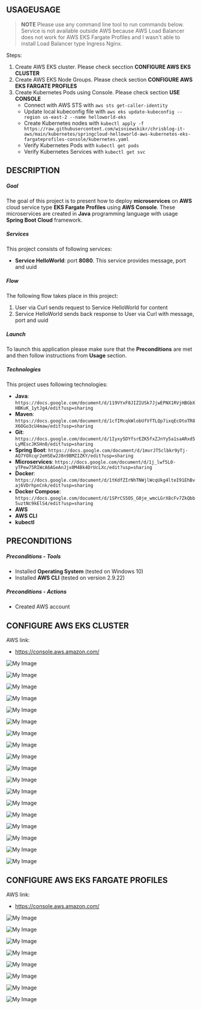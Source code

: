 USAGEUSAGE
-----

> **NOTE** Please use any command line tool to run commands below. Service is not available outside AWS because AWS Load Balancer does not work for AWS EKS Fargate Profiles and I wasn't able to install Load Balancer type Ingress Nginx.

Steps:
1. Create AWS EKS cluster. Please check secction **CONFIGURE AWS EKS CLUSTER**
1. Create AWS EKS Node Groups. Please check section **CONFIGURE AWS EKS FARGATE PROFILES**
1. Create Kubernetes Pods using Console. Please check section **USE CONSOLE**
    * Connect with AWS STS with `aws sts get-caller-identity`
    * Update local kubeconfig file with `aws eks update-kubeconfig --region us-east-2 --name helloworld-eks`
    * Create Kubernetes nodes with `kubectl apply -f https://raw.githubusercontent.com/wisniewskikr/chrisblog-it-aws/main/kubernetes/springcloud-helloworld-aws-kubernetes-eks-fargateprofiles-console/kubernetes.yaml`
    * Verify Kubernetes Pods with `kubectl get pods`
    * Verify Kubernetes Services with `kubectl get svc`


DESCRIPTION
-----------

##### Goal
The goal of this project is to present how to deploy **microservices** on **AWS** cloud service type **EKS Fargate Profiles** using **AWS Console**. These microservices are created in **Java** programming language with usage **Spring Boot Cloud** framework. 

##### Services
This project consists of following services:
* **Service HelloWorld**: port **8080**. This service provides message, port and uuid

##### Flow
The following flow takes place in this project:
1. User via Curl sends request to Service HelloWorld for content
1. Service HelloWorld sends back response to User via Curl with message, port and uuid

##### Launch
To launch this application please make sure that the **Preconditions** are met and then follow instructions from **Usage** section.

##### Technologies
This project uses following technologies:
* **Java**: `https://docs.google.com/document/d/119VYxF8JIZIUSk7JjwEPNX1RVjHBGbXHBKuK_1ytJg4/edit?usp=sharing`
* **Maven**: `https://docs.google.com/document/d/1cfIMcqkWlobUfVfTLQp7ixqEcOtoTR8X6OGo3cU4maw/edit?usp=sharing`
* **Git**: `https://docs.google.com/document/d/1Iyxy5DYfsrEZK5fxZJnYy5a1saARxd5LyMEscJKSHn0/edit?usp=sharing`
* **Spring Boot**: `https://docs.google.com/document/d/1mvrJT5clbkr9yTj-AQ7YOXcqr2eHSEw2J8n9BMZIZKY/edit?usp=sharing`
* **Microservices**: `https://docs.google.com/document/d/1j_lwf5L0-yTPew75RIWcA6AGeAnJjx0M4Bk4DrUcLXc/edit?usp=sharing`
* **Docker**: `https://docs.google.com/document/d/1tKdfZIrNhTNWjlWcqUkg4lteI91EhBvaj6VDrhpnCnk/edit?usp=sharing`
* **Docker Compose**: `https://docs.google.com/document/d/1SPrCS5OS_G0je_wmcLGrX8cFv7ZkQbb5uztNc9kElS4/edit?usp=sharing`
* **AWS**
* **AWS CLI**
* **kubectl**


PRECONDITIONS
-------------

##### Preconditions - Tools
* Installed **Operating System** (tested on Windows 10)
* Installed **AWS CLI** (tested on version 2.9.22)


##### Preconditions - Actions
* Created AWS account 


CONFIGURE AWS EKS CLUSTER
-------------------------

AWS link:
* https://console.aws.amazon.com/

![My Image](readme-images/eks-cluster-01.png)

![My Image](readme-images/eks-cluster-02.png)

![My Image](readme-images/eks-cluster-03.png)

![My Image](readme-images/eks-cluster-04.png)

![My Image](readme-images/eks-cluster-05.png)

![My Image](readme-images/eks-cluster-06.png)

![My Image](readme-images/eks-cluster-07.png)

![My Image](readme-images/eks-cluster-08.png)

![My Image](readme-images/eks-cluster-09.png)

![My Image](readme-images/eks-cluster-10.png)

![My Image](readme-images/eks-cluster-11.png)

![My Image](readme-images/eks-cluster-12.png)

![My Image](readme-images/eks-cluster-13.png)

![My Image](readme-images/eks-cluster-14.png)

![My Image](readme-images/eks-cluster-15.png)

![My Image](readme-images/eks-cluster-16.png)

![My Image](readme-images/eks-cluster-17.png)

![My Image](readme-images/eks-cluster-18.png)


CONFIGURE AWS EKS FARGATE PROFILES
----------------------------------

AWS link:
* https://console.aws.amazon.com/

![My Image](readme-images/eks-fp-01.png)

![My Image](readme-images/eks-fp-02.png)

![My Image](readme-images/eks-fp-03.png)

![My Image](readme-images/eks-fp-04.png)

![My Image](readme-images/eks-fp-05.png)

![My Image](readme-images/eks-fp-06.png)

![My Image](readme-images/eks-fp-07.png)

![My Image](readme-images/eks-fp-08.png)